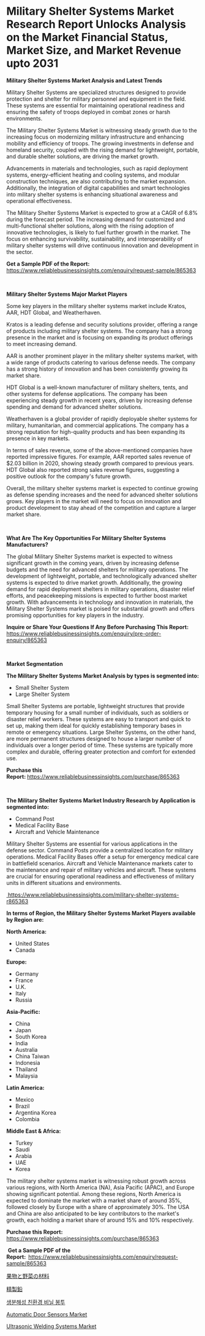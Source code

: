 <p><h1>Military Shelter Systems Market Research Report Unlocks Analysis on the Market Financial Status, Market Size, and Market Revenue upto 2031</h1></p><p><strong>Military Shelter Systems Market Analysis and Latest Trends</strong></p>
<p><p>Military Shelter Systems are specialized structures designed to provide protection and shelter for military personnel and equipment in the field. These systems are essential for maintaining operational readiness and ensuring the safety of troops deployed in combat zones or harsh environments.</p><p>The Military Shelter Systems Market is witnessing steady growth due to the increasing focus on modernizing military infrastructure and enhancing mobility and efficiency of troops. The growing investments in defense and homeland security, coupled with the rising demand for lightweight, portable, and durable shelter solutions, are driving the market growth.</p><p>Advancements in materials and technologies, such as rapid deployment systems, energy-efficient heating and cooling systems, and modular construction techniques, are also contributing to the market expansion. Additionally, the integration of digital capabilities and smart technologies into military shelter systems is enhancing situational awareness and operational effectiveness.</p><p>The Military Shelter Systems Market is expected to grow at a CAGR of 6.8% during the forecast period. The increasing demand for customized and multi-functional shelter solutions, along with the rising adoption of innovative technologies, is likely to fuel further growth in the market. The focus on enhancing survivability, sustainability, and interoperability of military shelter systems will drive continuous innovation and development in the sector.</p></p>
<p><strong>Get a Sample PDF of the Report:&nbsp;</strong> <a href="https://www.reliablebusinessinsights.com/enquiry/request-sample/865363">https://www.reliablebusinessinsights.com/enquiry/request-sample/865363</a></p>
<p>&nbsp;</p>
<p><strong>Military Shelter Systems Major Market Players</strong></p>
<p><p>Some key players in the military shelter systems market include Kratos, AAR, HDT Global, and Weatherhaven. </p><p>Kratos is a leading defense and security solutions provider, offering a range of products including military shelter systems. The company has a strong presence in the market and is focusing on expanding its product offerings to meet increasing demand. </p><p>AAR is another prominent player in the military shelter systems market, with a wide range of products catering to various defense needs. The company has a strong history of innovation and has been consistently growing its market share.</p><p>HDT Global is a well-known manufacturer of military shelters, tents, and other systems for defense applications. The company has been experiencing steady growth in recent years, driven by increasing defense spending and demand for advanced shelter solutions.</p><p>Weatherhaven is a global provider of rapidly deployable shelter systems for military, humanitarian, and commercial applications. The company has a strong reputation for high-quality products and has been expanding its presence in key markets.</p><p>In terms of sales revenue, some of the above-mentioned companies have reported impressive figures. For example, AAR reported sales revenue of $2.03 billion in 2020, showing steady growth compared to previous years. HDT Global also reported strong sales revenue figures, suggesting a positive outlook for the company's future growth.</p><p>Overall, the military shelter systems market is expected to continue growing as defense spending increases and the need for advanced shelter solutions grows. Key players in the market will need to focus on innovation and product development to stay ahead of the competition and capture a larger market share.</p></p>
<p>&nbsp;</p>
<p><strong>What Are The Key Opportunities For Military Shelter Systems Manufacturers?</strong></p>
<p><p>The global Military Shelter Systems market is expected to witness significant growth in the coming years, driven by increasing defense budgets and the need for advanced shelters for military operations. The development of lightweight, portable, and technologically advanced shelter systems is expected to drive market growth. Additionally, the growing demand for rapid deployment shelters in military operations, disaster relief efforts, and peacekeeping missions is expected to further boost market growth. With advancements in technology and innovation in materials, the Military Shelter Systems market is poised for substantial growth and offers promising opportunities for key players in the industry.</p></p>
<p><strong>Inquire or Share Your Questions If Any Before Purchasing This Report:</strong> <a href="https://www.reliablebusinessinsights.com/enquiry/pre-order-enquiry/865363">https://www.reliablebusinessinsights.com/enquiry/pre-order-enquiry/865363</a></p>
<p>&nbsp;</p>
<p><strong>Market Segmentation</strong></p>
<p><strong>The Military Shelter Systems Market Analysis by types is segmented into:</strong></p>
<p><ul><li>Small Shelter System</li><li>Large Shelter System</li></ul></p>
<p><p>Small Shelter Systems are portable, lightweight structures that provide temporary housing for a small number of individuals, such as soldiers or disaster relief workers. These systems are easy to transport and quick to set up, making them ideal for quickly establishing temporary bases in remote or emergency situations. Large Shelter Systems, on the other hand, are more permanent structures designed to house a larger number of individuals over a longer period of time. These systems are typically more complex and durable, offering greater protection and comfort for extended use.</p></p>
<p><strong>Purchase this Report:&nbsp;</strong><a href="https://www.reliablebusinessinsights.com/purchase/865363">https://www.reliablebusinessinsights.com/purchase/865363</a></p>
<p>&nbsp;</p>
<p><strong>The Military Shelter Systems Market Industry Research by Application is segmented into:</strong></p>
<p><ul><li>Command Post</li><li>Medical Facility Base</li><li>Aircraft and Vehicle Maintenance</li></ul></p>
<p><p>Military Shelter Systems are essential for various applications in the defense sector. Command Posts provide a centralized location for military operations. Medical Facility Bases offer a setup for emergency medical care in battlefield scenarios. Aircraft and Vehicle Maintenance markets cater to the maintenance and repair of military vehicles and aircraft. These systems are crucial for ensuring operational readiness and effectiveness of military units in different situations and environments.</p></p>
<p><a href="https://www.reliablebusinessinsights.com/military-shelter-systems-r865363">&nbsp;https://www.reliablebusinessinsights.com/military-shelter-systems-r865363</a></p>
<p><strong>In terms of Region, the Military Shelter Systems Market Players available by Region are:</strong></p>
<p>
    <p> <strong> North America: </strong>
        <ul>
            <li>United States</li>
            <li>Canada</li>
        </ul>
        </p> 
    <p> <strong> Europe: </strong>
        <ul>
            <li>Germany</li>
            <li>France</li>
            <li>U.K.</li>
            <li>Italy</li>
            <li>Russia</li>
        </ul>
        </p> 
    <p> <strong> Asia-Pacific: </strong>
        <ul>
            <li>China</li>
            <li>Japan</li>
            <li>South Korea</li>
            <li>India</li>
            <li>Australia</li>
            <li>China Taiwan</li>
            <li>Indonesia</li>
            <li>Thailand</li>
            <li>Malaysia</li>
        </ul>
        </p> 
    <p> <strong> Latin America: </strong>
        <ul>
            <li>Mexico</li>
            <li>Brazil</li>
            <li>Argentina Korea</li>
            <li>Colombia</li>
        </ul>
        </p> 
    <p> <strong> Middle East & Africa: </strong>
        <ul>
            <li>Turkey</li>
            <li>Saudi</li>
            <li>Arabia</li>
            <li>UAE</li>
            <li>Korea</li>
        </ul>
    </p>
    </p>
<p><p>The military shelter systems market is witnessing robust growth across various regions, with North America (NA), Asia Pacific (APAC), and Europe showing significant potential. Among these regions, North America is expected to dominate the market with a market share of around 35%, followed closely by Europe with a share of approximately 30%. The USA and China are also anticipated to be key contributors to the market's growth, each holding a market share of around 15% and 10% respectively.</p></p>
<p><strong>Purchase this Report: </strong><a href="https://www.reliablebusinessinsights.com/purchase/865363">https://www.reliablebusinessinsights.com/purchase/865363</a></p>
<p>&nbsp;<strong>Get a Sample PDF of the Report:&nbsp;&nbsp;</strong><a href="https://www.reliablebusinessinsights.com/enquiry/request-sample/865363">https://www.reliablebusinessinsights.com/enquiry/request-sample/865363</a></p>
<p><strong></strong></p>
<p><p><a href="https://github.com/ddwcuskozol07187/Market-Research-Report-List-2/blob/main/3615543159344.md">果物と野菜の材料</a></p><p><a href="https://github.com/xtkhtofdt934839/Market-Research-Report-List-2/blob/main/1494908159343.md">精製鉛</a></p><p><a href="https://github.com/vskv4779xr1/Market-Research-Report-List-2/blob/main/5978259170877.md">생분해성 친환경 비닐 봉투</a></p><p><a href="https://github.com/kulaberyasin52/Market-Research-Report-List-1/blob/main/automatic-door-sensors-market.md">Automatic Door Sensors Market</a></p><p><a href="https://github.com/emnqcawl19/Market-Research-Report-List-1/blob/main/ultrasonic-welding-systems-market.md">Ultrasonic Welding Systems Market</a></p></p>